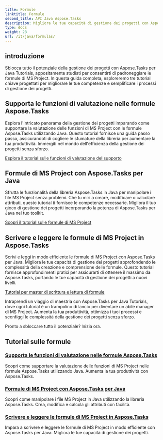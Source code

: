 ```yaml
---
title: Formule
linktitle: Formule
second_title: API Java Aspose.Tasks
description: Migliora le tue capacità di gestione dei progetti con Aspose.Tasks per Java. Padroneggia le formule di MS Project, aumenta la produttività e scrivi/leggi formule in modo efficiente e semplice.
type: docs
weight: 23
url: /it/java/formulas/
---
```


## introduzione

Sblocca tutto il potenziale della gestione dei progetti con Aspose.Tasks per Java Tutorials, appositamente studiati per consentirti di padroneggiare le formule di MS Project. In questa guida completa, esploreremo tre tutorial chiave progettati per migliorare le tue competenze e semplificare i processi di gestione dei progetti.

## Supporta le funzioni di valutazione nelle formule Aspose.Tasks
Esplora l'intricato panorama della gestione dei progetti imparando come supportare la valutazione delle funzioni di MS Project con le formule Aspose.Tasks utilizzando Java. Questo tutorial fornisce una guida passo passo, assicurandoti di cogliere le sfumature della libreria per aumentare la tua produttività. Immergiti nel mondo dell'efficienza della gestione dei progetti senza sforzo.

[Esplora il tutorial sulle funzioni di valutazione del supporto](./evaluation-functions/)

## Formule di MS Project con Aspose.Tasks per Java
Sfrutta le funzionalità della libreria Aspose.Tasks in Java per manipolare i file MS Project senza problemi. Che tu miri a creare, modificare o calcolare attributi, questo tutorial ti fornisce le competenze necessarie. Migliora il tuo gioco di gestione dei progetti incorporando la potenza di Aspose.Tasks per Java nel tuo toolkit.

[Scopri il tutorial sulle formule di MS Project](./work-with-formulas/)

## Scrivere e leggere le formule di MS Project in Aspose.Tasks
Scrivi e leggi in modo efficiente le formule di MS Project con Aspose.Tasks per Java. Migliora le tue capacità di gestione dei progetti approfondendo le complessità della creazione e comprensione delle formule. Questo tutorial fornisce approfondimenti pratici per assicurarti di ottenere il massimo da Aspose.Tasks, portando le tue capacità di gestione dei progetti a nuovi livelli.

[Tutorial per master di scrittura e lettura di formule](./write-read-formulas/)

Intraprendi un viaggio di maestria con Aspose.Tasks per Java Tutorials, dove ogni tutorial è un trampolino di lancio per diventare un abile manager di MS Project. Aumenta la tua produttività, ottimizza i tuoi processi e sconfiggi le complessità della gestione dei progetti senza sforzo.

Pronto a sbloccare tutto il potenziale? Inizia ora.

## Tutorial sulle formule
### [Supporta le funzioni di valutazione nelle formule Aspose.Tasks](./evaluation-functions/)
Scopri come supportare la valutazione delle funzioni di MS Project nelle formule Aspose.Tasks utilizzando Java. Aumenta la tua produttività con Aspose.Tasks.
### [Formule di MS Project con Aspose.Tasks per Java](./work-with-formulas/)
Scopri come manipolare i file MS Project in Java utilizzando la libreria Aspose.Tasks. Crea, modifica e calcola gli attributi con facilità.
### [Scrivere e leggere le formule di MS Project in Aspose.Tasks](./write-read-formulas/)
Impara a scrivere e leggere le formule di MS Project in modo efficiente con Aspose.Tasks per Java. Migliora le tue capacità di gestione dei progetti.